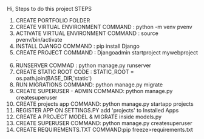 Hi, Steps to do this project
STEPS
1. CREATE PORTFOLIO FOLDER
2. CREATE VIRTUAL ENVIRONMENT
COMMAND : python -m venv pvenv
3. ACTIVATE VIRTUAL ENVIRONMENT
COMMAND : source pvenv/bin/activate
4. INSTALL DJANGO
COMMAND : pip install Django
5. CREATE PROJECT
COMMAND : Djangoadmin startproject mywebproject .
6. RUNSERVER
COMMAD : python manage.py runserver
7. CREATE STATIC ROOT 
CODE : STATIC_ROOT = os.path.join(BASE_DIR,'static')
8. RUN MIGRATIONS
COMMAND: python manage.py migrate 
9. CREATE SUPERUSER - ADMIN
COMMAND: python manage.py createsuperuser
10. CREATE projects app
COMMAND: python manage.py startapp projects
11. REGISTER APP ON SETTINGS.PY
add 'projects' to Installed Apps
12. CREATE A PROJECT MODEL & MIGRATE
inside models.py
13. CREATE SUPERUSER
COMMAND: python manage.py createsuperuser
14. CREATE REQUIREMENTS.TXT
COMMAND:pip freeze>requirements.txt
